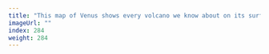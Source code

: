 ```yaml
---
title: "This map of Venus shows every volcano we know about on its surface"
imageUrl: ""
index: 284
weight: 284
---
```

